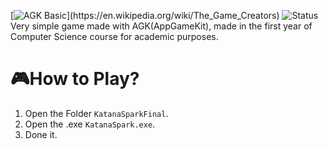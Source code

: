 [![AGK Basic](https://img.shields.io/badge/Language-AGK_Basic-blue?)](https://en.wikipedia.org/wiki/The_Game_Creators)  
![Status](https://img.shields.io/badge/Status-%20Completed-green)  
Very simple game made with AGK(AppGameKit), made in the first year of Computer Science course for academic purposes.

# 🎮How to Play?
1. Open the Folder `KatanaSparkFinal`.
2. Open the .exe `KatanaSpark.exe`.
3. Done it.
